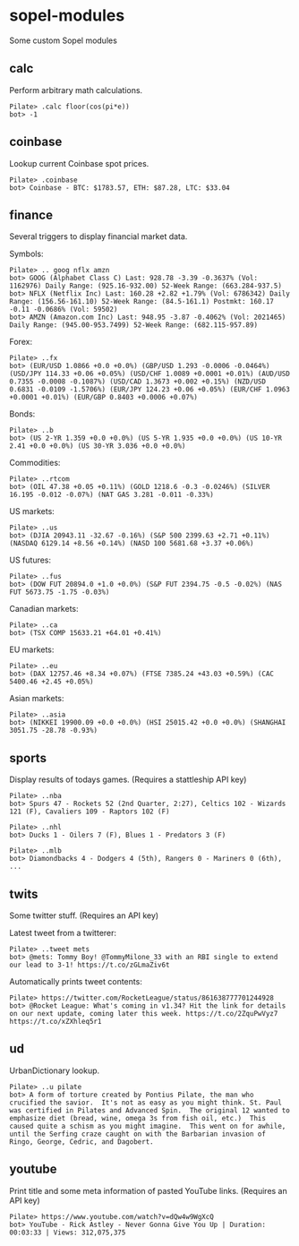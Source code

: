 # sopel-modules
Some custom Sopel modules

## calc
Perform arbitrary math calculations.

```
Pilate> .calc floor(cos(pi*e))
bot> -1
```

## coinbase
Lookup current Coinbase spot prices.
```
Pilate> .coinbase
bot> Coinbase - BTC: $1783.57, ETH: $87.28, LTC: $33.04
```

## finance
Several triggers to display financial market data.

Symbols:
```
Pilate> .. goog nflx amzn
bot> GOOG (Alphabet Class C) Last: 928.78 -3.39 -0.3637% (Vol: 1162976) Daily Range: (925.16-932.00) 52-Week Range: (663.284-937.5)
bot> NFLX (Netflix Inc) Last: 160.28 +2.82 +1.79% (Vol: 6786342) Daily Range: (156.56-161.10) 52-Week Range: (84.5-161.1) Postmkt: 160.17 -0.11 -0.0686% (Vol: 59502)
bot> AMZN (Amazon.com Inc) Last: 948.95 -3.87 -0.4062% (Vol: 2021465) Daily Range: (945.00-953.7499) 52-Week Range: (682.115-957.89)
```

Forex:
```
Pilate> ..fx
bot> (EUR/USD 1.0866 +0.0 +0.0%) (GBP/USD 1.293 -0.0006 -0.0464%) (USD/JPY 114.33 +0.06 +0.05%) (USD/CHF 1.0089 +0.0001 +0.01%) (AUD/USD 0.7355 -0.0008 -0.1087%) (USD/CAD 1.3673 +0.002 +0.15%) (NZD/USD 0.6831 -0.0109 -1.5706%) (EUR/JPY 124.23 +0.06 +0.05%) (EUR/CHF 1.0963 +0.0001 +0.01%) (EUR/GBP 0.8403 +0.0006 +0.07%)
```

Bonds:
```
Pilate> ..b
bot> (US 2-YR 1.359 +0.0 +0.0%) (US 5-YR 1.935 +0.0 +0.0%) (US 10-YR 2.41 +0.0 +0.0%) (US 30-YR 3.036 +0.0 +0.0%)
```

Commodities:
```
Pilate> ..rtcom
bot> (OIL 47.38 +0.05 +0.11%) (GOLD 1218.6 -0.3 -0.0246%) (SILVER 16.195 -0.012 -0.07%) (NAT GAS 3.281 -0.011 -0.33%)
```

US markets:
```
Pilate> ..us
bot> (DJIA 20943.11 -32.67 -0.16%) (S&P 500 2399.63 +2.71 +0.11%) (NASDAQ 6129.14 +8.56 +0.14%) (NASD 100 5681.68 +3.37 +0.06%)
```

US futures:
```
Pilate> ..fus
bot> (DOW FUT 20894.0 +1.0 +0.0%) (S&P FUT 2394.75 -0.5 -0.02%) (NAS FUT 5673.75 -1.75 -0.03%)
```

Canadian markets:
```
Pilate> ..ca
bot> (TSX COMP 15633.21 +64.01 +0.41%)
```

EU markets:
```
Pilate> ..eu
bot> (DAX 12757.46 +8.34 +0.07%) (FTSE 7385.24 +43.03 +0.59%) (CAC 5400.46 +2.45 +0.05%)
```

Asian markets:
```
Pilate> ..asia
bot> (NIKKEI 19900.09 +0.0 +0.0%) (HSI 25015.42 +0.0 +0.0%) (SHANGHAI 3051.75 -28.78 -0.93%)
```

## sports
Display results of todays games. (Requires a stattleship API key)

```
Pilate> ..nba
bot> Spurs 47 - Rockets 52 (2nd Quarter, 2:27), Celtics 102 - Wizards 121 (F), Cavaliers 109 - Raptors 102 (F)

Pilate> ..nhl
bot> Ducks 1 - Oilers 7 (F), Blues 1 - Predators 3 (F)

Pilate> ..mlb
bot> Diamondbacks 4 - Dodgers 4 (5th), Rangers 0 - Mariners 0 (6th), ...
```

## twits

Some twitter stuff. (Requires an API key)

Latest tweet from a twitterer:
```
Pilate> ..tweet mets
bot> @mets: Tommy Boy! @TommyMilone_33 with an RBI single to extend our lead to 3-1! https://t.co/zGLmaZiv6t
```

Automatically prints tweet contents:
```
Pilate> https://twitter.com/RocketLeague/status/861638777701244928
bot> @Rocket League: What's coming in v1.34? Hit the link for details on our next update, coming later this week. https://t.co/2ZquPwVyz7 https://t.co/xZXhleq5r1
```


## ud
UrbanDictionary lookup.
```
Pilate> ..u pilate
bot> A form of torture created by Pontius Pilate, the man who crucified the savior.  It's not as easy as you might think. St. Paul was certified in Pilates and Advanced Spin.  The original 12 wanted to emphasize diet (bread, wine, omega 3s from fish oil, etc.)  This caused quite a schism as you might imagine.  This went on for awhile, until the Serfing craze caught on with the Barbarian invasion of Ringo, George, Cedric, and Dagobert.
```


## youtube
Print title and some meta information of pasted YouTube links. (Requires an API key)
```
Pilate> https://www.youtube.com/watch?v=dQw4w9WgXcQ
bot> YouTube - Rick Astley - Never Gonna Give You Up | Duration: 00:03:33 | Views: 312,075,375
```
